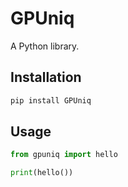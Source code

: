 # GPUniq

A Python library.

## Installation

```bash
pip install GPUniq
```

## Usage

```python
from gpuniq import hello

print(hello())
```
